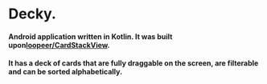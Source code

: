 # Decky.
#### Android application written in Kotlin. It was built upon[loopeer/CardStackView](https://github.com/loopeer/CardStackView).
#### It has a deck of cards that are fully draggable on the screen, are filterable and can be sorted alphabetically.
